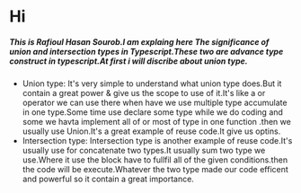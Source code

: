 # Hi 
##### This is Rafioul Hasan Sourob.I am explaing here The significance of union and intersection types in Typescript.These two are advance type construct in typescript.At first i will discribe about union type.
- Union type:
  It's very simple to understand what union type does.But it contain a great power & give us the scope to use of it.It's like a or operator we can use there when have we use  multiple type accumulate in one type.Some time use declare some type while we do coding and some we havta implement all of or most of type in one function .then we usually use Union.It's a great example of reuse code.It give us optins.
- Intersection type:
Intersection type is another example of reuse code.It's usually use for concatenate two types.It usually sum two type we use.Where it use the block have to fullfil all of the given conditions.then the code will be execute.Whatever the two type made our code efficent and powerful so it contain a great importance.
  

